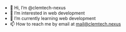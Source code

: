 - 👋 Hi, I’m @clemtech-nexus
- 👀 I’m interested in web development
- 🌱 I’m currently learning web development
- 📫 How to reach me by email at mail@clemtech.nexus

<!---
clemtech-nexus/clemtech-nexus is a ✨ special ✨ repository because its `README.md` (this file) appears on your GitHub profile.
You can click the Preview link to take a look at your changes.
--->
